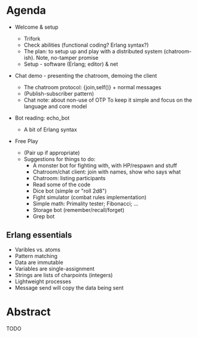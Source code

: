 
Agenda
======

- Welcome & setup
  - Trifork
  - Check abilities (functional coding? Erlang syntax?)
  - The plan: to setup up and play with a distributed system
    (chatroom-ish). Note, no-tamper promise
  - Setup - software (Erlang; editor) & net

- Chat demo - presenting the chatroom, demoing the client
  - The chatroom protocol: {join,self()} + normal messages
  - (Publish-subscriber pattern)
  - Chat note: about non-use of OTP
    To keep it simple and focus on the language and core model

- Bot reading: echo_bot
  - A bit of Erlang syntax

- Free Play
  - (Pair up if appropriate)
  - Suggestions for things to do:
    - A monster bot for fighting with, with HP/respawn and stuff
    - Chatroom/chat client: join with names, show who says what
    - Chatroom: listing participants
    - Read some of the code
    - Dice bot  (simple or "roll 2d8")
    - Fight simulator (combat rules implementation)
    - Simple math: Primality tester; Fibonacci; ...
    - Storage bot (remember/recall/forget)
    - Grep bot

Erlang essentials
-----------------
- Varibles vs. atoms
- Pattern matching
- Data are immutable
- Variables are single-assignment
- Strings are lists of charpoints (integers)
- Lightweight processes
- Message send will copy the data being sent


Abstract
========

TODO
